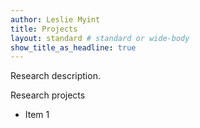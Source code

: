 ```yaml
---
author: Leslie Myint
title: Projects
layout: standard # standard or wide-body
show_title_as_headline: true
---
```


Research description.

Research projects

- Item 1
